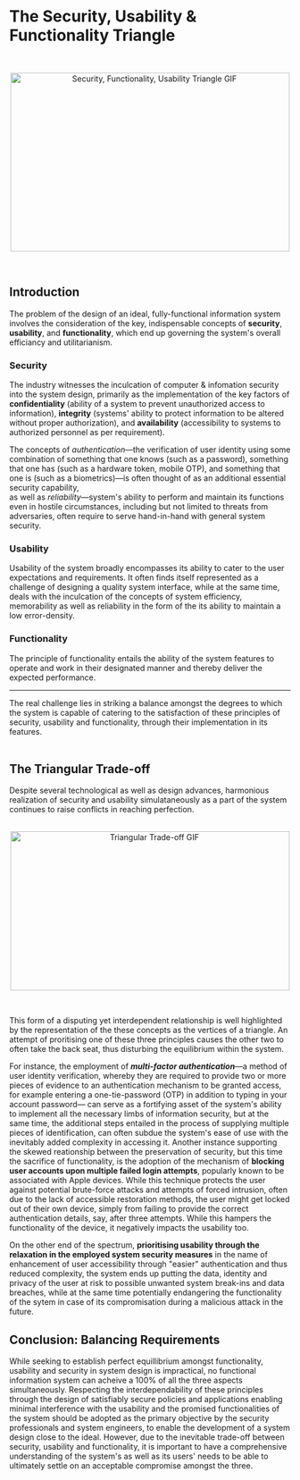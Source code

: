 # The Security, Usability & Functionality Triangle
<br>
<p align="center">
  <img width="500" height="320" src="https://i.imgur.com/KYUJnvz.gif" alt="Security, Functionality, Usability Triangle GIF">
</p>
<br>

## Introduction
The problem of the design of an ideal, fully-functional information system involves the consideration of the key, indispensable concepts of **security**, **usability**, and **functionality**, which end up governing the system's overall efficiancy and utilitarianism.

### Security
The industry witnesses the inculcation of computer & infomation security into the system design, primarily as the implementation of the key factors of **confidentiality** (ability of a system to prevent unauthorized access to information), **integrity** (systems' ability to protect information to be altered without proper authorization), and **availability** (accessibility to systems to authorized personnel as per requirement).

The concepts of *authentication*—the verification of user identity using some combination of something that one knows (such as a password), something that one has (such as a hardware token, mobile OTP), and something that one is (such as a biometrics)—is often thought of as an additional essential security capability, <br>as well as *reliability*—system's ability to perform and maintain its functions even in hostile circumstances, including but not limited to threats from adversaries, often require to serve hand-in-hand with general system security.


### Usability
Usability of the system broadly encompasses its ability to cater to the user expectations and requirements. It often finds itself represented as a challenge of designing a quality system interface, while at the same time, deals with the inculcation of the concepts of system efficiency, memorability as well as reliability in the form of the its ability to maintain a low error-density.


### Functionality
The principle of functionality entails the ability of the system features to operate and work in their designated manner and thereby deliver the expected performance.
<hr>
The real challenge lies in striking a balance amongst the degrees to which the system is capable of catering to the satisfaction of these principles of security, usability and functionality, through their implementation in its features.
<br><br>

## The Triangular Trade-off
Despite several technological as well as design advances, harmonious realization of security and usability simulataneously as a part of the system continues to raise conflicts in reaching perfection.
<br><br>

<p align="center">
  <img width="500" height="285" src="https://bit.ly/3zjuYro" alt="Triangular Trade-off GIF">
</p>
<br>

This form of a disputing yet interdependent relationship is well highlighted by the representation of the these concepts as the vertices of a triangle. An attempt of proritising one of these three principles causes the other two to often take the back seat, thus disturbing the equilibrium within the system.

For instance, the employment of ***multi-factor authentication***—a method of user identity verification, whereby they are required to provide two or more pieces of evidence to an authentication mechanism to be granted access, for example entering a one-tie-password (OTP) in addition to typing in your account password— can serve as a fortifying asset of the system's ability to implement all the necessary limbs of information security, but at the same time, the additional steps entailed in the process of supplying multiple pieces of identification, can often subdue the system's ease of use with the inevitably added complexity in accessing it. 
Another instance supporting the skewed reationship between the preservation of security, but this time the sacrifice of functionality, is the adoption of the mechanism of **blocking user accounts upon multiple failed login attempts**, popularly known to be associated with Apple devices. While this technique protects the user against potential brute-force attacks and attempts of forced intrusion, often due to the lack of accessible restoration methods, the user might get locked out of their own device, simply from failing to provide the correct authentication details, say, after three attempts. While this hampers the functionality of the device, it negatively impacts the usability too.

On the other end of the spectrum, **prioritising usability through the relaxation in the employed system security measures** in the name of enhancement of user accessibility through "easier" authentication and thus reduced complexity, the system ends up putting the data, identity and privacy of the user at risk to possible unwanted system break-ins and data breaches, while at the same time potentially endangering the functionality of the sytem in case of its compromisation during a malicious attack in the future.

## Conclusion: Balancing Requirements

While seeking to establish perfect equillibrium amongst functionality, usability and security in system design is impractical, no functional information system can acheive a 100% of all the three aspects simultaneously.
Respecting the interdependability of these principles through the design of satisfiably secure policies and applications enabling minimal interference with the usability and the promised functionalities of the system should be adopted as the primary objective by the security professionals and system engineers, to enable the development of a system design close to the ideal.
However, due to the inevitable trade-off between security, usability and functionality, it is important to have a comprehensive understanding of the system's as well as its users' needs to be able to ultimately settle on an acceptable compromise amongst the three.

